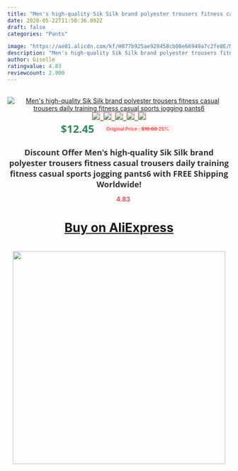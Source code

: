 ```yaml
---
title: "Men's high-quality Sik Silk brand polyester trousers fitness casual trousers daily training fitness casual sports jogging pants6"
date: 2020-05-22T11:50:36.892Z
draft: false
categories: "Pants"

image: "https://ae01.alicdn.com/kf/H077b925ae928458cb08e66949a7c2fe8E/Men-s-high-quality-Sik-Silk-brand-polyester-trousers-fitness-casual-trousers-daily-training-fitness-casual.jpg"
description: "Men's high-quality Sik Silk brand polyester trousers fitness casual trousers daily training fitness casual sports jogging pants6"
author: Giselle
ratingvalue: 4.83
reviewcount: 2.000
---
```

<br>
<div style="text-align: center;">
<a href="https://s.click.aliexpress.com/e/_AmOlwd" target="_blank" rel="nofollow noopener noreferrer"><img alt="Men's high-quality Sik Silk brand polyester trousers fitness casual trousers daily training fitness casual sports jogging pants6" class="magnifier-image" src="https://ae01.alicdn.com/kf/H077b925ae928458cb08e66949a7c2fe8E/Men-s-high-quality-Sik-Silk-brand-polyester-trousers-fitness-casual-trousers-daily-training-fitness-casual.jpg_640x640.jpg">
<br>
<img style="border:1px solid salmon" src="https://ae01.alicdn.com/kf/H077b925ae928458cb08e66949a7c2fe8E/Men-s-high-quality-Sik-Silk-brand-polyester-trousers-fitness-casual-trousers-daily-training-fitness-casual.jpg_120x120.jpg">&nbsp;&nbsp;<img style="border:1px solid salmon" src="https://ae01.alicdn.com/kf/H7c96df6de025466699f64c81f722d1e5D/Men-s-high-quality-Sik-Silk-brand-polyester-trousers-fitness-casual-trousers-daily-training-fitness-casual.png_120x120.jpg">&nbsp;&nbsp;<img style="border:1px solid salmon" src="https://ae01.alicdn.com/kf/He3a223c3e8d24f8eb45bd54bf21fda11H/Men-s-high-quality-Sik-Silk-brand-polyester-trousers-fitness-casual-trousers-daily-training-fitness-casual.jpg_120x120.jpg">&nbsp;&nbsp;<img style="border:1px solid salmon" src="https://ae01.alicdn.com/kf/H878e65a0d69c4d56aa52597a1126078bU/Men-s-high-quality-Sik-Silk-brand-polyester-trousers-fitness-casual-trousers-daily-training-fitness-casual.jpg_120x120.jpg">&nbsp;&nbsp;<img style="border:1px solid salmon" src="https://ae01.alicdn.com/kf/Hda8eae5cd0a2466385738773ebed15e13/Men-s-high-quality-Sik-Silk-brand-polyester-trousers-fitness-casual-trousers-daily-training-fitness-casual.jpg_120x120.jpg"></a></div><br0>
<div style="text-align: center;"><span style="background-color: white; border: 0px; box-sizing: border-box; color: seagreen; display: inline-block; font-family: &quot;open sans&quot; , &quot;arial&quot; , &quot;helvetica&quot; , sans-serif , &quot;heiti&quot;; font-size: 24px; font-stretch: inherit; font-weight: 700; line-height: inherit; margin: 0px 10px 0px 0px; padding: 0px; vertical-align: middle;">$12.45 </span>
<span style="background: rgb(255 , 241 , 241); border-radius: 3px; border: 0px; box-sizing: border-box; color: #ff4747; display: inline-block; font-family: inherit; font-size: 12px; font-stretch: inherit; font-style: inherit; font-variant: inherit; font-weight: 600; line-height: inherit; margin: 0px; padding: 2px 5px; transform: scale(0.9); vertical-align: middle;">Original Price : <b style="text-decoration: line-through;">$16.60 </b> 25%&nbsp;&nbsp;</span></div>
<h1 style="color: #333333; display: inline-block; font-family: &quot;open sans&quot; , &quot;arial&quot; , &quot;helvetica&quot; , sans-serif , &quot;heiti&quot;; font-size: 18px; font-stretch: inherit; font-weight: 700; text-align: center;">Discount Offer Men's high-quality Sik Silk brand polyester trousers fitness casual trousers daily training fitness casual sports jogging pants6 with FREE Shipping Worldwide!</h1>
<div style="color: #ff4747; text-align: center;">
<img src="https://4.bp.blogspot.com/-M0ZcTcb-5uY/XleCXlxnR4I/AAAAAAAAAEc/OrjgMkXV1oMQFaCRZj5HQwOCBcu3w1FegCPcBGAYYCw/s1600/star.png" style="height: 15px;">&nbsp;<b>4.83</b></div>
<div class="button_cont" align="center"><a class="buynow_a" href="https://s.click.aliexpress.com/e/_AmOlwd" target="_blank" rel="nofollow noopener noreferrer"><H1>Buy on AliExpress</H1></a></div><br>
<div class="separator" style="clear: both; text-align: center;">
<img src="https://lh3.googleusercontent.com/-pTy5HemUv9M/XlePHvY0dAI/AAAAAAAAAE4/0nX5iRUoIWY8eMW9Dpxeirr157OZliDIgCLcBGAsYHQ/s1600/badge.gif" width="480">
</div>
